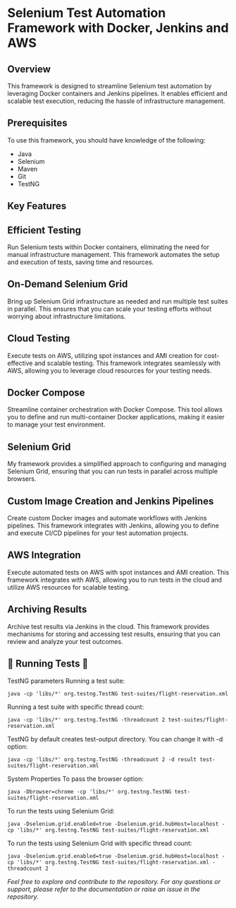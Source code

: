 # Selenium Test Automation Framework with Docker, Jenkins and AWS

## Overview
This framework is designed to streamline Selenium test automation by leveraging Docker containers and Jenkins pipelines. It enables efficient and scalable test execution, reducing the hassle of infrastructure management.

## Prerequisites
To use this framework, you should have knowledge of the following:

- Java
- Selenium
- Maven
- Git
- TestNG

## Key Features

## Efficient Testing
Run Selenium tests within Docker containers, eliminating the need for manual infrastructure management. This framework automates the setup and execution of tests, saving time and resources.

## On-Demand Selenium Grid
Bring up Selenium Grid infrastructure as needed and run multiple test suites in parallel. This ensures that you can scale your testing efforts without worrying about infrastructure limitations.

## Cloud Testing
Execute tests on AWS, utilizing spot instances and AMI creation for cost-effective and scalable testing. This framework integrates seamlessly with AWS, allowing you to leverage cloud resources for your testing needs.

## Docker Compose
Streamline container orchestration with Docker Compose. This tool allows you to define and run multi-container Docker applications, making it easier to manage your test environment.

## Selenium Grid
My framework provides a simplified approach to configuring and managing Selenium Grid, ensuring that you can run tests in parallel across multiple browsers.

## Custom Image Creation and Jenkins Pipelines
Create custom Docker images and automate workflows with Jenkins pipelines. This framework integrates with Jenkins, allowing you to define and execute CI/CD pipelines for your test automation projects.

## AWS Integration
Execute automated tests on AWS with spot instances and AMI creation. This framework integrates with AWS, allowing you to run tests in the cloud and utilize AWS resources for scalable testing.

## Archiving Results
Archive test results via Jenkins in the cloud. This framework provides mechanisms for storing and accessing test results, ensuring that you can review and analyze your test outcomes.

## 🚀 Running Tests 🚀
TestNG parameters
Running a test suite:

``java -cp 'libs/*' org.testng.TestNG test-suites/flight-reservation.xml``

Running a test suite with specific thread count:

``java -cp 'libs/*' org.testng.TestNG -threadcount 2 test-suites/flight-reservation.xml``

TestNG by default creates test-output directory. You can change it with -d option:

``java -cp 'libs/*' org.testng.TestNG -threadcount 2 -d result test-suites/flight-reservation.xml``

System Properties
To pass the browser option:

``java -Dbrowser=chrome -cp 'libs/*' org.testng.TestNG test-suites/flight-reservation.xml``

To run the tests using Selenium Grid:

``java -Dselenium.grid.enabled=true -Dselenium.grid.hubHost=localhost -cp 'libs/*' org.testng.TestNG test-suites/flight-reservation.xml``

To run the tests using Selenium Grid with specific thread count:

``java -Dselenium.grid.enabled=true -Dselenium.grid.hubHost=localhost -cp 'libs/*' org.testng.TestNG test-suites/flight-reservation.xml -threadcount 2``

*Feel free to explore and contribute to the repository. For any questions or support, please refer to the documentation or raise an issue in the repository.*
